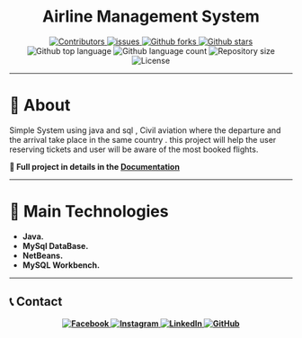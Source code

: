 
<h1 align="center"> Airline Management System</h1>
<div align="center">
  <a href="https://github.com/zeyadusf/Airline_System/graphs/contributors">
  <img src="https://img.shields.io/github/contributors/zeyadusf/Airline_System.svg?style=flat" alt="Contributors" />
</a>

  <a href="https://github.com/zeyadusf/Airline_System/issues">
  <img src="https://img.shields.io/github/issues/zeyadusf/Airline_System.svg?style=flat" alt="issues" />
</a>

<a href="https://github.com/zeyadusf/Airline_System/network/members">
  <img alt="Github forks" src="https://img.shields.io/github/forks/zeyadusf/Airline_System.svg" alt="forks"/>
</a>

 <a href="https://github.com/zeyadusf/Airline_System/stargazers">
  <img alt="Github stars" src="https://img.shields.io/github/stars/zeyadusf/Airline_System?color=56BEB8"  alt="stars" />
</a>

<img alt="Github top language" src="https://img.shields.io/github/languages/top/zeyadusf/Airline_System?color=yellow">
<img alt="Github language count" src="https://img.shields.io/github/languages/count/zeyadusf/Airline_System?color=blue">  
<img alt="Repository size" src="https://img.shields.io/github/repo-size/zeyadusf/Airline_System?color=56BEB8">
<img alt="License" src="https://img.shields.io/github/license/zeyadusf/Airline_System?color=green">

</div>
<hr> 

# :dart: About ##

<p>
 Simple System using java and sql ,  Civil aviation where the departure and the arrival take place in the same country . this project will help the user reserving tickets and user will be aware of the most booked flights.
   

<b> :pushpin:	 Full project in details in the [Documentation](Documentation%20IS.pdf)
</p>
<hr>

# :rocket: Main Technologies ##

  - Java.
  - MySql DataBase.
  - NetBeans.
  - MySQL Workbench.

<hr>
<!--Social Media-->

## :telephone_receiver: Contact ##

<p align="center">
 <a href="https://www.facebook.com/ziayd.yosif" target="_blank">
  <img src="https://img.shields.io/badge/-Zeyad Usf-1877F2?style=flat&logo=facebook&logoColor=white" alt="Facebook" />
</a>

<a href="https://www.instagram.com/zeyadusf/" target="_blank">
  <img src="https://img.shields.io/badge/-zeyadusf-white?style=flat&logo=instagram&logoColor=#E65468" alt="Instagram" />
</a>


<a href="https://www.linkedin.com/in/zeyad-usf-360154214/" target="_blank">
  <img src="https://img.shields.io/badge/-Zeyad Usf-0077B5?style=flat&logo=linkedin&logoColor=white" alt="LinkedIn" />
</a>

<a href="https://github.com/zeyadusf" target="_blank">
  <img src="https://img.shields.io/badge/-@zeyadusf-181717?style=flat&logo=github&logoColor=white" alt="GitHub" />
</a>
</p>







